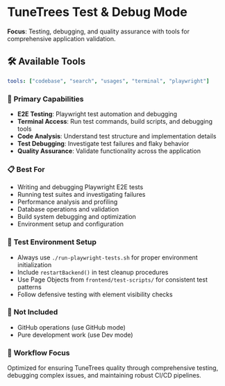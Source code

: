 # TuneTrees Test & Debug Mode

**Focus**: Testing, debugging, and quality assurance with tools for comprehensive application validation.

## 🛠️ **Available Tools**

```yaml
tools: ["codebase", "search", "usages", "terminal", "playwright"]
```

### 🧪 **Primary Capabilities**

- **E2E Testing**: Playwright test automation and debugging
- **Terminal Access**: Run test commands, build scripts, and debugging tools
- **Code Analysis**: Understand test structure and implementation details
- **Test Debugging**: Investigate test failures and flaky behavior
- **Quality Assurance**: Validate functionality across the application

### 📋 **Best For**

- Writing and debugging Playwright E2E tests
- Running test suites and investigating failures
- Performance analysis and profiling
- Database operations and validation
- Build system debugging and optimization
- Environment setup and configuration

### 🔧 **Test Environment Setup**

- Always use `./run-playwright-tests.sh` for proper environment initialization
- Include `restartBackend()` in test cleanup procedures
- Use Page Objects from `frontend/test-scripts/` for consistent test patterns
- Follow defensive testing with element visibility checks

### 🚫 **Not Included**

- GitHub operations (use GitHub mode)
- Pure development work (use Dev mode)

### 🎯 **Workflow Focus**

Optimized for ensuring TuneTrees quality through comprehensive testing, debugging complex issues, and maintaining robust CI/CD pipelines.